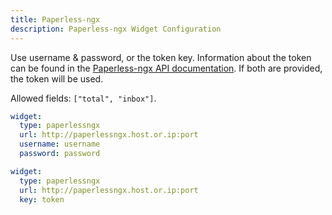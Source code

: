 ```yaml
---
title: Paperless-ngx
description: Paperless-ngx Widget Configuration
---
```


Use username & password, or the token key. Information about the token can be found in the [Paperless-ngx API documentation](https://docs.paperless-ngx.com/api/#authorization). If both are provided, the token will be used.

Allowed fields: `["total", "inbox"]`.

```yaml
widget:
  type: paperlessngx
  url: http://paperlessngx.host.or.ip:port
  username: username
  password: password
```

```yaml
widget:
  type: paperlessngx
  url: http://paperlessngx.host.or.ip:port
  key: token
```
